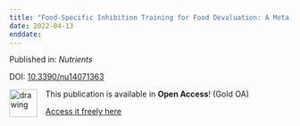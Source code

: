 ```yaml
---
title: "Food-Specific Inhibition Training for Food Devaluation: A Meta-Analysis."
date: 2022-04-13
enddate:
---
```


Published in: *Nutrients*

DOI: [10.3390/nu14071363](https://doi.org/10.3390/nu14071363)

<img src="https://upload.wikimedia.org/wikipedia/commons/thumb/7/77/Open_Access_logo_PLoS_transparent.svg/800px-Open_Access_logo_PLoS_transparent.svg.png" alt="drawing" width="50" align="left"/> &nbsp;&nbsp;&nbsp;This publication is available in **Open Access**! (Gold OA)

&nbsp;&nbsp;&nbsp;[Access it freely here](https://www.mdpi.com/2072-6643/14/7/1363/pdf?version=1649226426
)

